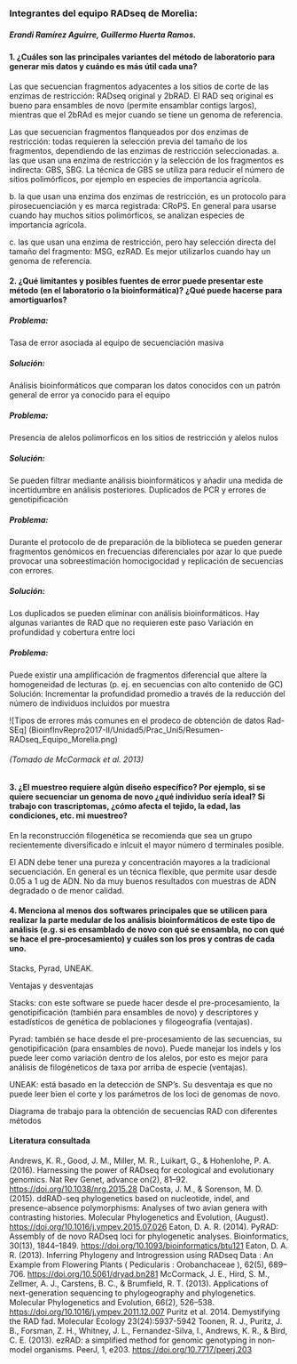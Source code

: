 ### Integrantes del equipo RADseq de Morelia:
#####  Erandi Ramírez Aguirre, Guillermo Huerta Ramos.
#### 1. ¿Cuáles son las principales variantes del método de laboratorio para generar mis datos y cuándo es más útil cada una?
Las que secuencian fragmentos adyacentes a los sitios de corte de las enzimas de restricción: RADseq original y 2bRAD. El RAD seq original es bueno para ensambles de novo (permite ensamblar contigs largos), mientras que el 2bRAd es mejor cuando se tiene un genoma de referencia.

Las que secuencian fragmentos flanqueados por dos enzimas de restricción: todas requieren la selección previa del tamaño de los fragmentos, dependiendo de las enzimas de restricción seleccionadas.
a. las que usan una enzima de restricción y la selección de los fragmentos es indirecta: GBS, SBG. La técnica de GBS se utiliza para reducir el número de sitios polimórficos, por ejemplo en especies de importancia agrícola.

b. la que usan una enzima dos enzimas de restricción, es un protocolo para pirosecuenciación y es marca registrada: CRoPS. En general para usarse cuando hay muchos sitios polimórficos, se analizan especies de importancia agrícola.

c. las que usan una enzima de restricción, pero hay selección directa del tamaño del fragmento: MSG, ezRAD. Es mejor utilizarlos cuando hay un genoma de referencia.
#### 2. ¿Qué limitantes y posibles fuentes de error puede presentar este método (en el laboratorio o la bioinformática)? ¿Qué puede hacerse para amortiguarlos?
##### Problema: 
Tasa de error asociada al equipo de secuenciación masiva
##### Solución:
Análisis bioinformáticos que comparan los datos conocidos con un patrón general de error ya conocido para el equipo
#####  Problema:
Presencia de alelos polimorficos en los sitios de restricción y alelos nulos 
##### Solución:
 Se pueden filtrar mediante análisis bioinformáticos y añadir una medida de incertidumbre en análisis posteriores.
Duplicados de PCR y errores de genotipificación
#####  Problema:
 Durante el protocolo de de preparación de la biblioteca se pueden generar fragmentos genómicos en frecuencias diferenciales por azar lo que puede provocar una sobreestimación homocigocidad y replicación de secuencias con errores.
##### Solución: 
Los duplicados se pueden eliminar con análisis bioinformáticos. Hay algunas variantes de RAD que no requieren este paso
Variación en profundidad y cobertura entre loci
##### Problema: 
Puede existir una amplificación de fragmentos diferencial que altere la homogeneidad de lecturas (p. ej. en secuencias con alto contenido de GC)
Solución: Incrementar la profundidad promedio a través de la reducción del número de individuos incluidos por muestra


![Tipos de errores más comunes en el prodeco de obtención de datos Rad-SEq] (BioinfInvRepro2017-II/Unidad5/Prac_Uni5/Resumen-RADseq_Equipo_Morelia.png)

###### (Tomado de McCormack et al. 2013)

#### 3. ¿El muestreo requiere algún diseño específico? Por ejemplo, si se quiere secuenciar un genoma de novo ¿qué individuo sería ideal? Si trabajo con trascriptomas, ¿cómo afecta el tejido, la edad, las condiciones, etc. mi muestreo?

En la reconstrucción filogenética se recomienda que sea un grupo recientemente diversificado e inlcuit el mayor número d terminales posible.

El ADN debe tener una pureza y concentración mayores a la tradicional secuenciación. En general es un técnica flexible, que permite usar desde 0.05 a 1 ug de ADN. No da muy buenos resultados con muestras de ADN degradado o de menor calidad.

#### 4. Menciona al menos dos softwares principales que se utilicen para realizar la parte medular de los análisis bioinformáticos de este tipo de análisis (e.g. si es ensamblado de novo con qué se ensambla, no con qué se hace el pre-procesamiento) y cuáles son los pros y contras de cada uno.

Stacks, Pyrad, UNEAK.

Ventajas y desventajas

Stacks: con este software se puede hacer desde el pre-procesamiento, la genotipificación (también para ensambles de novo) y descriptores y estadísticos de genética de poblaciones y filogeografía (ventajas).

Pyrad: también se hace desde el pre-procesamiento de las secuencias, su genotipificación (para ensambles de novo). Puede manejar los indels y los puede leer como variación dentro de los alelos, por esto es mejor para análisis de filogéneticos de taxa por arriba de especie (ventajas).

UNEAK: está basado en la detección de SNP’s. Su desventaja es que no puede leer bien el corte y los parámetros de los loci de genomas de novo.

Diagrama de trabajo para la obtención de secuencias RAD con diferentes métodos 

#### Literatura consultada

Andrews, K. R., Good, J. M., Miller, M. R., Luikart, G., & Hohenlohe, P. A. (2016). Harnessing the power of RADseq for ecological and evolutionary genomics. Nat Rev Genet, advance on(2), 81–92. https://doi.org/10.1038/nrg.2015.28
DaCosta, J. M., & Sorenson, M. D. (2015). ddRAD-seq phylogenetics based on nucleotide, indel, and presence–absence polymorphisms: Analyses of two avian genera with contrasting histories. Molecular Phylogenetics and Evolution, (August). https://doi.org/10.1016/j.ympev.2015.07.026
Eaton, D. A. R. (2014). PyRAD: Assembly of de novo RADseq loci for phylogenetic analyses. Bioinformatics, 30(13), 1844–1849. https://doi.org/10.1093/bioinformatics/btu121
Eaton, D. A. R. (2013). Inferring Phylogeny and Introgression using RADseq Data : An Example from Flowering Plants ( Pedicularis : Orobanchaceae ), 62(5), 689–706. https://doi.org/10.5061/dryad.bn281
McCormack, J. E., Hird, S. M., Zellmer, A. J., Carstens, B. C., & Brumfield, R. T. (2013). Applications of next-generation sequencing to phylogeography and phylogenetics. Molecular Phylogenetics and Evolution, 66(2), 526–538. https://doi.org/10.1016/j.ympev.2011.12.007
Puritz et al. 2014. Demystifying the RAD fad. Molecular Ecology 23(24):5937-5942
Toonen, R. J., Puritz, J. B., Forsman, Z. H., Whitney, J. L., Fernandez-Silva, I., Andrews, K. R., & Bird, C. E. (2013). ezRAD: a simplified method for genomic genotyping in non-model organisms. PeerJ, 1, e203. https://doi.org/10.7717/peerj.203
